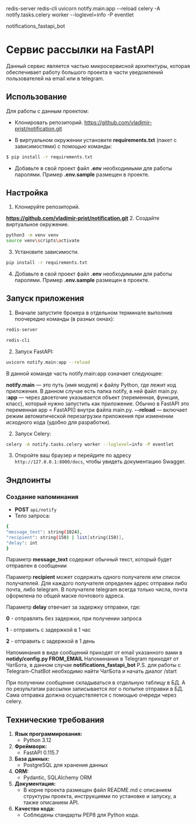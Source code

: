 redis-server
redis-cli
uvicorn notify.main:app --reload
celery -A notify.tasks.celery worker --loglevel=info -P eventlet

notifications_fastapi_bot

# Сервис рассылки на FastAPI
Данный сервис является частью микросервисной архитектуры, которая обеспечивает работу большого проекта в части 
уведомлений пользователей на email или в telegram.


## Использование
Для работы с данным проектом:

* Клонировать репозиторий. https://github.com/vladimir-prist/notification.git

* В виртуальном окружении установите **requirements.txt** (пакет с зависимостями) с помощью команды:
```sh
$ pip install -r requirements.txt
```
* Добавьте в свой проект файл **.env** необходимыми для работы паролями.
Пример **.env.sample** размещен в проекте.


## Настройка

1. Клонируйте репозиторий.

**https://github.com/vladimir-prist/notification.git**
2. Создайте виртуальное окружение.

```bash
python3 -m venv venv
source venv\scripts\activate
```
3. Установите зависимости.
```sh
pip install -r requirements.txt
```
4. Добавьте в свой проект файл **.env** необходимыми для работы паролями.
Пример **.env.sample** размещен в проекте.

## Запуск приложения

1. Вначале запустите брокера в отдельном терминале выполнив поочередно команды (в разных окнах):

```bash
redis-server
```

```bash
redis-cli
```

2. Запуск FastAPI:

```bash
uvicorn notify.main:app --reload
```

В данной команде часть notify.main:app означает следующее:

**notify.main** — это путь (имя модуля) к файлу Python, где лежит код приложения. 
В данном случае есть папка notify, в ней файл main.py.
**:app** — через двоеточие указывается объект (переменная, функция, класс), который нужно запустить как приложение. 
Обычно в FastAPI это переменная app = FastAPI() внутри файла main.py.
**--reload** — включает режим автоматической перезагрузки приложения при изменении исходного кода (удобно для разработки).

2. Запуск Celery:

```bash
celery -A notify.tasks.celery worker --loglevel=info -P eventlet
```

3. Откройте ваш браузер и перейдите по адресу `http://127.0.0.1:8000/docs`, чтобы увидеть документацию Swagger.


## Эндпоинты

### Создание напоминания

- **POST** `api/notify`
- Тело запроса:

```sh
{
"message_text": string(1024),
"recipient": string(150) | list[string(150)],
"delay": int
}
```
Параметр **message_text** содержит обычный текст, который будет отправлен в сообщении

Параметр **recipient** может содержать одного получателя или список получателей.
Для каждого получателя определен адрес отправки либо почта, либо telegram.
В получателе telegram всегда только числа, почта оформлена по общей маске почтового адреса.

Параметр **delay** отвечает за задержку отправки, где:

**0** - отправлять без задержки, при получении запроса

**1** - отправить с задержкой в 1 час

**2** - отправить с задержкой в 1 день

Напоминания в виде сообщений приходят от email указанного вами в **notidy/config.py FROM_EMAIL** 
Напоминания в Telegram приходят от ЧатБота, в данном случае **notifications_fastapi_bot**
P.S. для работы с Telegram-ChatBot необходимо найти ЧатБота и начать диалог /start 


При получении сообщение складываться в отдельную таблицу в БД.
А по результатам рассылки записывается лог о попытке отправки в БД.
Сама отправка должна осуществляется с помощью очереди через celery.


## Технические требования


1. **Язык программирования:**
    - Python 3.12
2. **Фреймворк:**
    - FastAPI 0.115.7 
3. **База данных:**
    - PostgreSQL для хранения данных
4. **ORM:**
    - Pydantic, SQLAlchemy ORM
5. **Документация:**
    - В корне проекта размещен файл README.md с описанием структуры проекта, инструкциями по установке и запуску, а также описанием API.
6. **Качество кода:**
    - Соблюдены стандарты PEP8 для Python кода.
